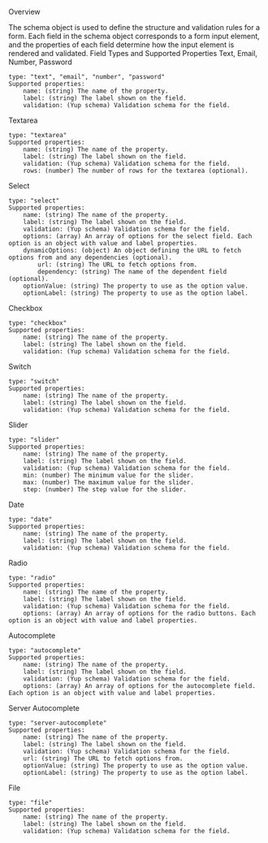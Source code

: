 Overview

The schema object is used to define the structure and validation rules for a form. Each field in the schema object corresponds to a form input element, and the properties of each field determine how the input element is rendered and validated.
Field Types and Supported Properties
Text, Email, Number, Password

    type: "text", "email", "number", "password"
    Supported properties:
        name: (string) The name of the property.
        label: (string) The label shown on the field.
        validation: (Yup schema) Validation schema for the field.

Textarea

    type: "textarea"
    Supported properties:
        name: (string) The name of the property.
        label: (string) The label shown on the field.
        validation: (Yup schema) Validation schema for the field.
        rows: (number) The number of rows for the textarea (optional).

Select

    type: "select"
    Supported properties:
        name: (string) The name of the property.
        label: (string) The label shown on the field.
        validation: (Yup schema) Validation schema for the field.
        options: (array) An array of options for the select field. Each option is an object with value and label properties.
        dynamicOptions: (object) An object defining the URL to fetch options from and any dependencies (optional).
            url: (string) The URL to fetch options from.
            dependency: (string) The name of the dependent field (optional).
        optionValue: (string) The property to use as the option value.
        optionLabel: (string) The property to use as the option label.

Checkbox

    type: "checkbox"
    Supported properties:
        name: (string) The name of the property.
        label: (string) The label shown on the field.
        validation: (Yup schema) Validation schema for the field.

Switch

    type: "switch"
    Supported properties:
        name: (string) The name of the property.
        label: (string) The label shown on the field.
        validation: (Yup schema) Validation schema for the field.

Slider

    type: "slider"
    Supported properties:
        name: (string) The name of the property.
        label: (string) The label shown on the field.
        validation: (Yup schema) Validation schema for the field.
        min: (number) The minimum value for the slider.
        max: (number) The maximum value for the slider.
        step: (number) The step value for the slider.

Date

    type: "date"
    Supported properties:
        name: (string) The name of the property.
        label: (string) The label shown on the field.
        validation: (Yup schema) Validation schema for the field.

Radio

    type: "radio"
    Supported properties:
        name: (string) The name of the property.
        label: (string) The label shown on the field.
        validation: (Yup schema) Validation schema for the field.
        options: (array) An array of options for the radio buttons. Each option is an object with value and label properties.

Autocomplete

    type: "autocomplete"
    Supported properties:
        name: (string) The name of the property.
        label: (string) The label shown on the field.
        validation: (Yup schema) Validation schema for the field.
        options: (array) An array of options for the autocomplete field. Each option is an object with value and label properties.

Server Autocomplete

    type: "server-autocomplete"
    Supported properties:
        name: (string) The name of the property.
        label: (string) The label shown on the field.
        validation: (Yup schema) Validation schema for the field.
        url: (string) The URL to fetch options from.
        optionValue: (string) The property to use as the option value.
        optionLabel: (string) The property to use as the option label.

File

    type: "file"
    Supported properties:
        name: (string) The name of the property.
        label: (string) The label shown on the field.
        validation: (Yup schema) Validation schema for the field.
